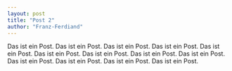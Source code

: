 ```yaml
---
layout: post
title: "Post 2"
author: "Franz-Ferdiand"
---
```


Das ist ein Post. Das ist ein Post. Das ist ein Post. Das ist ein Post. Das ist ein Post. Das ist ein Post. Das ist ein Post. Das ist ein Post. Das ist ein Post. Das ist ein Post. Das ist ein Post. Das ist ein Post. Das ist ein Post.
